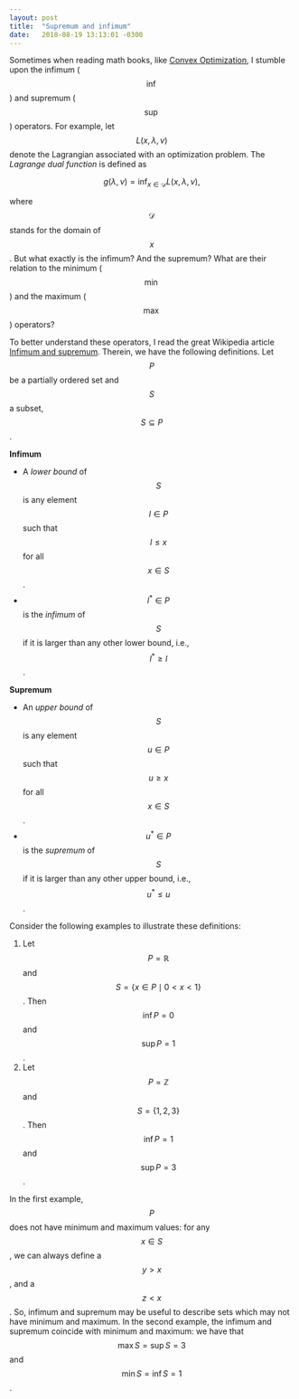 ```yaml
---
layout: post
title:  "Supremum and infimum"
date:   2018-08-19 13:13:01 -0300
---
```


Sometimes when reading math books, like [Convex Optimization](https://web.stanford.edu/~boyd/cvxbook/bv_cvxbook.pdf), I stumble upon the infimum ($$\inf$$) and supremum ($$\sup$$) operators. For example, let $$L(x,\lambda,\nu)$$ denote the Lagrangian associated with an optimization problem. The *Lagrange dual function* is defined as 

$$
g(\lambda,\nu) = \inf_{x \in \mathcal{D}} L(x,\lambda,\nu),
$$

where $$\mathcal{D}$$ stands for the domain of $$x$$. But what exactly is the infimum? And the supremum? What are their relation to the minimum ($$\min$$) and the maximum ($$\max$$) operators?

To better understand these operators, I read the great Wikipedia article [Infimum and supremum](https://en.wikipedia.org/wiki/Infimum_and_supremum). Therein, we have the following definitions. Let $$P$$ be a partially ordered set and $$S$$ a subset, $$S \subseteq P$$.

**Infimum**

* A *lower bound* of $$S$$ is any element $$l \in P$$ such that $$l \leq x$$ for all $$x \in S$$.
* $$l^* \in P$$ is the *infimum* of $$S$$ if it is larger than any other lower bound, i.e., $$l^* \geq l$$.


**Supremum**

* An *upper bound* of $$S$$ is any element $$u \in P$$ such that $$u \geq x$$ for all $$x \in S$$.
* $$u^* \in P$$ is the *supremum* of $$S$$ if it is larger than any other upper bound, i.e., $$u^* \leq u$$.

Consider the following examples to illustrate these definitions:

1. Let $$P = \mathbb{R}$$ and $$S = \{ x \in P \mid 0 < x < 1\}$$. Then $$\inf{P} = 0$$ and $$\sup{P} = 1$$. 
2. Let $$P = \mathbb{Z}$$ and $$S = \{1,2,3\}$$. Then $$\inf{P} = 1$$ and $$\sup{P}=3$$.

In the first example, $$P$$ does not have minimum and maximum values: for any $$x \in S$$, we can always define a $$y > x$$, and a $$z < x$$. So, infimum and supremum may be useful to describe sets which may not have minimum and maximum. In the second example, the infimum and supremum coincide with minimum and maximum: we have that $$\max{S} = \sup{S}=3$$ and $$\min{S} = \inf{S} = 1$$.



